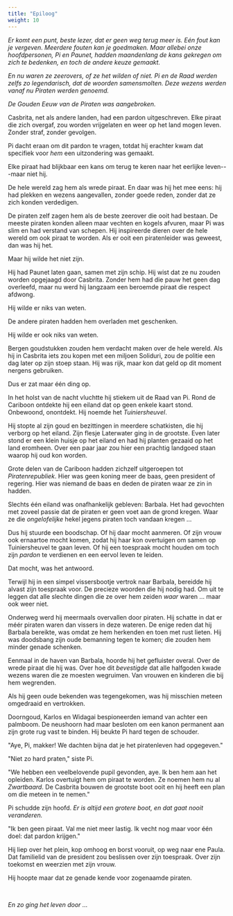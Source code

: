 ```yaml
---
title: "Epiloog"
weight: 10
---
```


_Er komt een punt, beste lezer, dat er geen weg terug meer is. Eén fout kan je vergeven. Meerdere fouten kan je goedmaken. Maar allebei onze hoofdpersonen, Pi en Paunet, hadden maandenlang de kans gekregen om zich te bedenken, en toch de andere keuze gemaakt._

_En nu waren ze zeerovers, of ze het wilden of niet. Pi en de Raad werden zelfs zo legendarisch, dat de woorden samensmolten. Deze wezens werden vanaf nu Piraten werden genoemd._

_De Gouden Eeuw van de Piraten was aangebroken._

Casbrita, net als andere landen, had een pardon uitgeschreven. Elke piraat die zich overgaf, zou worden vrijgelaten en weer op het land mogen leven. Zonder straf, zonder gevolgen. 

Pi dacht eraan om dit pardon te vragen, totdat hij erachter kwam dat specifiek voor _hem_ een uitzondering was gemaakt.

Elke piraat had blijkbaar een kans om terug te keren naar het eerlijke leven---maar niet hij.

De hele wereld zag hem als wrede piraat. En daar was hij het mee eens: hij had plekken en wezens aangevallen, zonder goede reden, zonder dat ze zich konden verdedigen.

De piraten zelf zagen hem als de beste zeerover die ooit had bestaan. De meeste piraten konden alleen maar vechten en kogels afvuren, maar Pi was slim en had verstand van schepen. Hij inspireerde dieren over de hele wereld om ook piraat te worden. Als er ooit een piratenleider was geweest, dan was hij het.

Maar hij wilde het niet zijn.

Hij had Paunet laten gaan, samen met zijn schip. Hij wist dat ze nu zouden worden opgejaagd door Casbrita. Zonder hem had die pauw het geen dag overleefd, maar nu werd hij langzaam een beroemde piraat die respect afdwong. 

Hij wilde er niks van weten.

De andere piraten hadden hem overladen met geschenken. 

Hij wilde er ook niks van weten. 

Bergen goudstukken zouden hem verdacht maken over de hele wereld. Als hij in Casbrita iets zou kopen met een miljoen Soliduri, zou de politie een dag later op zijn stoep staan. Hij was rijk, maar kon dat geld op dit moment nergens gebruiken.

Dus er zat maar één ding op.

In het holst van de nacht vluchtte hij stiekem uit de Raad van Pi. Rond de Cariboon ontdekte hij een eiland dat op geen enkele kaart stond. Onbewoond, onontdekt. Hij noemde het _Tuiniersheuvel_.

Hij stopte al zijn goud en bezittingen in meerdere schatkisten, die hij verborg op het eiland. Zijn flesje Laterwater ging in de grootste. Even later stond er een klein huisje op het eiland en had hij planten gezaaid op het land eromheen. Over een paar jaar zou hier een prachtig landgoed staan waarop hij oud kon worden.

Grote delen van de Cariboon hadden zichzelf uitgeroepen tot _Piratenrepubliek_. Hier was geen koning meer de baas, geen president of regering. Hier was niemand de baas en deden de piraten waar ze zin in hadden.

Slechts één eiland was onafhankelijk gebleven: Barbala. Het had gevochten met zoveel passie dat de piraten er geen voet aan de grond kregen. Waar ze die _ongelofelijke_ hekel jegens piraten toch vandaan kregen ...

Dus hij stuurde een boodschap. Of hij daar mocht aanmeren. Of zijn vrouw ook ernaartoe mocht komen, zodat hij haar kon overtuigen om samen op Tuiniersheuvel te gaan leven. Of hij een toespraak mocht houden om toch zijn _pardon_ te verdienen en een eervol leven te leiden.

Dat mocht, was het antwoord.

Terwijl hij in een simpel vissersbootje vertrok naar Barbala, bereidde hij alvast zijn toespraak voor. De precieze woorden die hij nodig had. Om uit te leggen dat alle slechte dingen die ze over hem zeiden _waar_ waren ... maar ook weer niet.

Onderweg werd hij meermaals overvallen door piraten. Hij schatte in dat er méér piraten waren dan vissers in deze wateren. De enige reden dat hij Barbala bereikte, was omdat ze hem herkenden en toen met rust lieten. Hij was doodsbang zijn oude bemanning tegen te komen; die zouden hem minder genade schenken.

Eenmaal in de haven van Barbala, hoorde hij het gefluister overal. Over de wrede piraat die hij was. Over hoe dit _bevestigde_ dat alle halfgoden kwade wezens waren die ze moesten wegruimen. Van vrouwen en kinderen die bij hem wegrenden. 

Als hij geen oude bekenden was tegengekomen, was hij misschien meteen omgedraaid en vertrokken.

Doorngoud, Karlos en Widagai bespioneerden iemand van achter een palmboom. De neushoorn had maar besloten om een kanon permanent aan zijn grote rug vast te binden. Hij beukte Pi hard tegen de schouder.

"Aye, Pi, makker! We dachten bijna dat je het piratenleven had opgegeven."

"Niet zo hard praten," siste Pi.

"We hebben een veelbelovende pupil gevonden, aye. Ik ben hem aan het opleiden. Karlos overtuigt hem om piraat te worden. Ze noemen hem nu al _Zwartbaard_. De Casbrita bouwen de grootste boot ooit en hij heeft een plan om die meteen in te nemen."

Pi schudde zijn hoofd. _Er is altijd een grotere boot, en dat gaat nooit veranderen._

"Ik ben geen piraat. Val me niet meer lastig. Ik vecht nog maar voor één doel: dat pardon krijgen."

Hij liep over het plein, kop omhoog en borst vooruit, op weg naar ene Paula. Dat familielid van de president zou beslissen over zijn toespraak. Over zijn toekomst en weerzien met zijn vrouw. 

Hij hoopte maar dat ze genade kende voor zogenaamde piraten.

&nbsp;

_En zo ging het leven door ..._